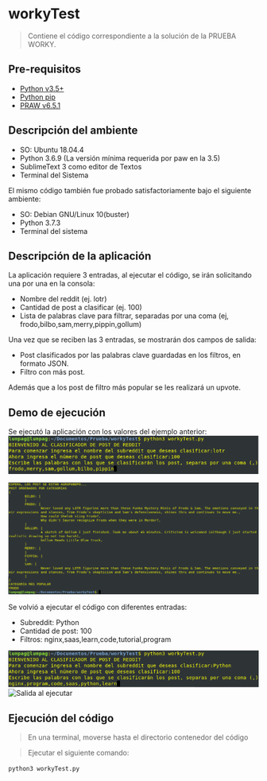 # workyTest
> Contiene el código correspondiente a la solución de la PRUEBA WORKY.

## Pre-requisitos
* [Python v3.5+](https://www.python.org/downloads/)
* [Python pip](https://pip.pypa.io/en/stable/installing/)
* [PRAW v6.5.1](https://praw.readthedocs.io/en/latest/getting_started/installation.html)

## Descripción del ambiente

- SO: Ubuntu 18.04.4 
- Python 3.6.9 (La versión mínima requerida por paw en la 3.5)
- SublimeText 3 como editor de Textos
- Terminal del Sistema

El mismo código también fue probado satisfactoriamente bajo el siguiente ambiente:
- SO: Debian GNU/Linux 10(buster)
- Python 3.7.3
- Terminal del sistema

## Descripción de la aplicación
La aplicación requiere 3 entradas, al ejecutar el código, se irán solicitando una por una en la consola:

- Nombre del reddit (ej. lotr)
- Cantidad de post a clasificar (ej. 100)
- Lista de palabras clave para filtrar, separadas por una coma (ej, frodo,bilbo,sam,merry,pippin,gollum)

Una vez que se reciben las 3 entradas, se mostrarán dos campos de salida:

- Post clasificados por las palabras clave guardadas en los filtros, en formato JSON.
- Filtro con más post.

Además que a los post de filtro más popular se les realizará un upvote.

## Demo de ejecución

Se ejecutó la aplicación con los valores del ejemplo anterior:
![Entrada de datos](/images/input_lotr.png)

![Salida al ejecutar](/images/output_lotr.png)

Se volvió a ejecutar el código con diferentes entradas:
- Subreddit: Python
- Cantidad de post: 100
- Filtros: nginx,saas,learn,code,tutorial,program

![Entrada de datos](/images/input_python.png)
![Salida al ejecutar](/immages/output_python.png)

## Ejecución del código

> En una terminal, moverse hasta el directorio contenedor del código

> Ejecutar el siguiente comando:

```python3 workyTest.py```



